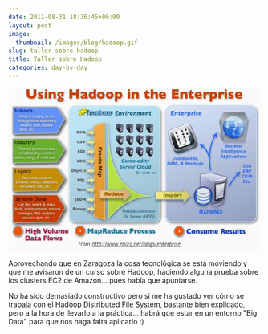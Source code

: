 ```yaml
---
date: 2011-08-31 18:36:45+00:00
layout: post
image:
  thumbnail: /images/blog/hadoop.gif
slug: taller-sobre-hadoop
title: Taller sobre Hadoop
categories: day-by-day
---
```


![](/images/blog/hadoop.gif)

Aprovechando que en Zaragoza la cosa tecnológica se está moviendo y que me avisaron de un curso sobre Hadoop, haciendo alguna prueba sobre los clusters EC2 de Amazon... pues había que apuntarse.



No ha sido demasiado constructivo pero si me ha gustado ver cómo se trabaja con el Hadoop Distributed File System, bastante bien explicado, pero a la hora de llevarlo a la práctica... habrá que estar en un entorno "Big Data" para que nos haga falta aplicarlo :)
